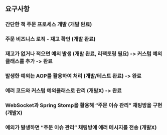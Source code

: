 ## 요구사항
### 간단한 책 주문 프로세스 개발 (개발 완료)
### 주문 비즈니스 로직 - 재고 확인 (개발 완료)
### 재고가 없거나 적으면 예외 발생 (개발 완료, 리팩토링 필요) -> 커스텀 예외클래스를 추가 -> 완료
### 발생한 예외는 AOP를 활용하여 처리 (개발/테스트 완료) -> 완료
### 에러 코드와 커스텀 예외클래스로 관리 (개발X) -> 완료
### WebSocket과 Spring Stomp을 활용해 “주문 이슈 관리” 채팅방을 구현 (개발X)
### 예외가 발생하면 “주문 이슈 관리” 채팅방에 에러 메시지를 전송 (개발X)